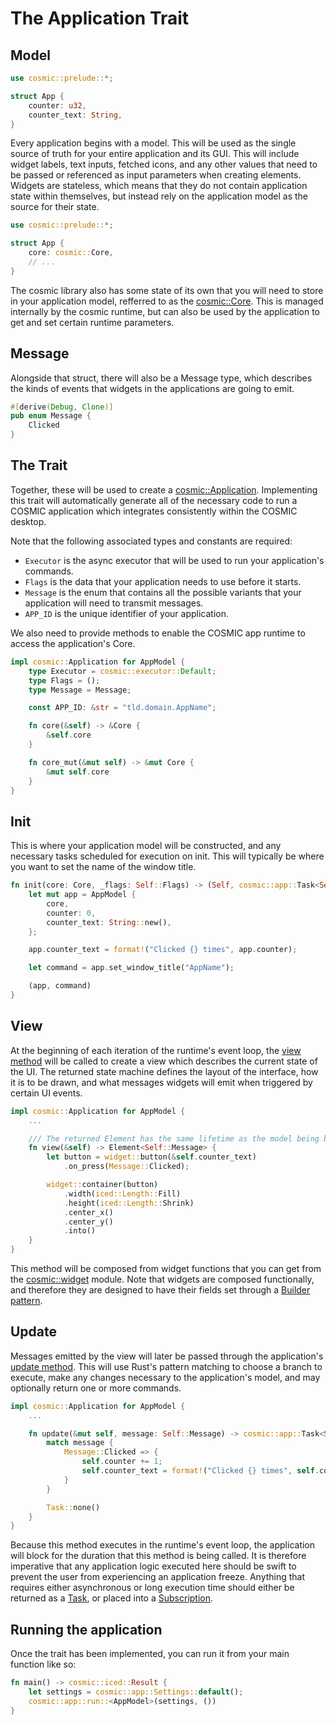 # The Application Trait


## Model

```rs
use cosmic::prelude::*;

struct App {
    counter: u32,
    counter_text: String,
}
```

Every application begins with a model. This will be used as the single source of truth for your entire application and its GUI. This will include widget labels, text inputs, fetched icons, and any other values that need to be passed or referenced as input parameters when creating elements. Widgets are stateless, which means that they do not contain application state within themselves, but instead rely on the application model as the source for their state.

```rs
use cosmic::prelude::*;

struct App {
    core: cosmic::Core,
    // ...
}
```

The cosmic library also has some state of its own that you will need to store in your application model, refferred to as the [cosmic::Core][app-core]. This is managed internally by the cosmic runtime, but can also be used by the application to get and set certain runtime parameters.

## Message

Alongside that struct, there will also be a Message type, which describes the kinds of events that widgets in the applications are going to emit.

```rs
#[derive(Debug, Clone)]
pub enum Message {
    Clicked
}
```

## The Trait

Together, these will be used to create a [cosmic::Application][app-trait]. Implementing this trait will automatically generate all of the necessary code to run a COSMIC application which integrates consistently within the COSMIC desktop.

Note that the following associated types and constants are required:

- `Executor` is the async executor that will be used to run your application's commands.
- `Flags` is the data that your application needs to use before it starts.
- `Message` is the enum that contains all the possible variants that your application will need to transmit messages.
- `APP_ID` is the unique identifier of your application.

We also need to provide methods to enable the COSMIC app runtime to access the application's Core.

```rs
impl cosmic::Application for AppModel {
    type Executor = cosmic::executor::Default;
    type Flags = ();
    type Message = Message;

    const APP_ID: &str = "tld.domain.AppName";

    fn core(&self) -> &Core {
        &self.core
    }

    fn core_mut(&mut self) -> &mut Core {
        &mut self.core
    }
}
```

## Init

This is where your application model will be constructed, and any necessary tasks scheduled for execution on init. This will typically be where you want to set the name of the window title.

```rs
fn init(core: Core, _flags: Self::Flags) -> (Self, cosmic::app::Task<Self::Message>) {
    let mut app = AppModel {
        core,
        counter: 0,
        counter_text: String::new(),
    };

    app.counter_text = format!("Clicked {} times", app.counter);

    let command = app.set_window_title("AppName");

    (app, command)
}
 ```

## View

At the beginning of each iteration of the runtime's event loop, the [view method][view-method] will be called to create a view which describes the current state of the UI. The returned state machine defines the layout of the interface, how it is to be drawn, and what messages widgets will emit when triggered by certain UI events.

```rs
impl cosmic::Application for AppModel {
    ...

    /// The returned Element has the same lifetime as the model being borrowed.
    fn view(&self) -> Element<Self::Message> {
        let button = widget::button(&self.counter_text)
            .on_press(Message::Clicked);

        widget::container(button)
            .width(iced::Length::Fill)
            .height(iced::Length::Shrink)
            .center_x()
            .center_y()
            .into()
    }
}
```

This method will be composed from widget functions that you can get from the [cosmic::widget][cosmic-widget] module. Note that widgets are composed functionally, and therefore they are designed to have their fields set through a [Builder pattern][builder-pattern].

## Update

Messages emitted by the view will later be passed through the application's [update method][update-method]. This will use Rust's pattern matching to choose a branch to execute, make any changes necessary to the application's model, and may optionally return one or more commands.

```rs
impl cosmic::Application for AppModel {
    ...

    fn update(&mut self, message: Self::Message) -> cosmic::app::Task<Self::Message> {
        match message {
            Message::Clicked => {
                self.counter += 1;
                self.counter_text = format!("Clicked {} times", self.counter);
            }
        }

        Task::none()
    }
}
```

Because this method executes in the runtime's event loop, the application will block for the duration that this method is being called. It is therefore imperative that any application logic executed here should be swift to prevent the user from experiencing an application freeze. Anything that requires either asynchronous or long execution time should either be returned as a [Task](tasks.md), or placed into a [Subscription](subscriptions.md).

## Running the application

Once the trait has been implemented, you can run it from your main function like so:

```rs
fn main() -> cosmic::iced::Result {
    let settings = cosmic::app::Settings::default();
    cosmic::app::run::<AppModel>(settings, ())
}
```

[app-core]: https://pop-os.github.io/libcosmic/cosmic/app/struct.Core.html
[app-trait]: https://pop-os.github.io/libcosmic/cosmic/app/trait.Application.html
[builder-pattern]: https://rust-unofficial.github.io/patterns/patterns/creational/builder.html
[cosmic-widget]: https://pop-os.github.io/libcosmic/cosmic/widget/index.html
[update-method]: https://pop-os.github.io/libcosmic/cosmic/app/trait.Application.html#method.update
[view-method]: https://pop-os.github.io/libcosmic/cosmic/app/trait.Application.html#tymethod.view
